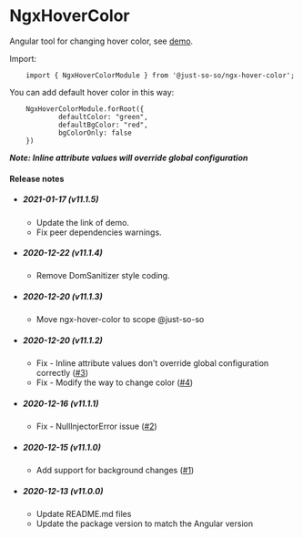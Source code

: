 # NgxHoverColor

Angular tool for changing hover color, see [demo](https://codesandbox.io/s/ngx-hover-color-example-0k3gu).

Import:

        import { NgxHoverColorModule } from '@just-so-so/ngx-hover-color';

You can add default hover color in this way:

        NgxHoverColorModule.forRoot({
                defaultColor: "green",
                defaultBgColor: "red",
                bgColorOnly: false
        })

***Note: Inline attribute values will override global configuration***

#### Release notes

- ##### 2021-01-17 (v11.1.5)
  * Update the link of demo.
  * Fix peer dependencies warnings.

- ##### 2020-12-22 (v11.1.4)
  * Remove DomSanitizer style coding.

- ##### 2020-12-20 (v11.1.3)
  * Move ngx-hover-color to scope @just-so-so

- ##### 2020-12-20 (v11.1.2)
  * Fix - Inline attribute values don't override global configuration correctly ([#3](https://github.com/zw-sun/ng-tools/issues/3))
  * Fix - Modify the way to change color ([#4](https://github.com/zw-sun/ng-tools/issues/4))

- ##### 2020-12-16 (v11.1.1)
  * Fix - NullInjectorError issue ([#2](https://github.com/zw-sun/ng-tools/issues/2))

- ##### 2020-12-15 (v11.1.0)
  * Add support for background changes ([#1](https://github.com/zw-sun/ng-tools/issues/1))

- ##### 2020-12-13 (v11.0.0)
  * Update README.md files
  * Update the package version to match the Angular version
